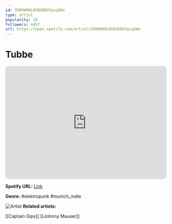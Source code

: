 ```yaml
---
id: 35MVWOHL8YB38DGYpvqSWs
type: artist
popularity: 18
followers: 4457
url: https://open.spotify.com/artist/35MVWOHL8YB38DGYpvqSWs
---
```

# Tubbe

<iframe style="border-radius:12px" src="https://open.spotify.com/embed/artist/35MVWOHL8YB38DGYpvqSWs" width="100%" height="352" frameBorder="0" allowfullscreen="" allow="autoplay; clipboard-write; encrypted-media; fullscreen; picture-in-picture" loading="lazy"></iframe>

**Spotify URL:** [Link](https://open.spotify.com/artist/35MVWOHL8YB38DGYpvqSWs)

**Genre:**  #elektropunk #munich_indie

![Artist](https://i.scdn.co/image/ab6761610000e5eb0b2c6df12d11ccd6fae652f6)
**Related artists:**

[[Captain Gips]]
[[Johnny Mauser]]
